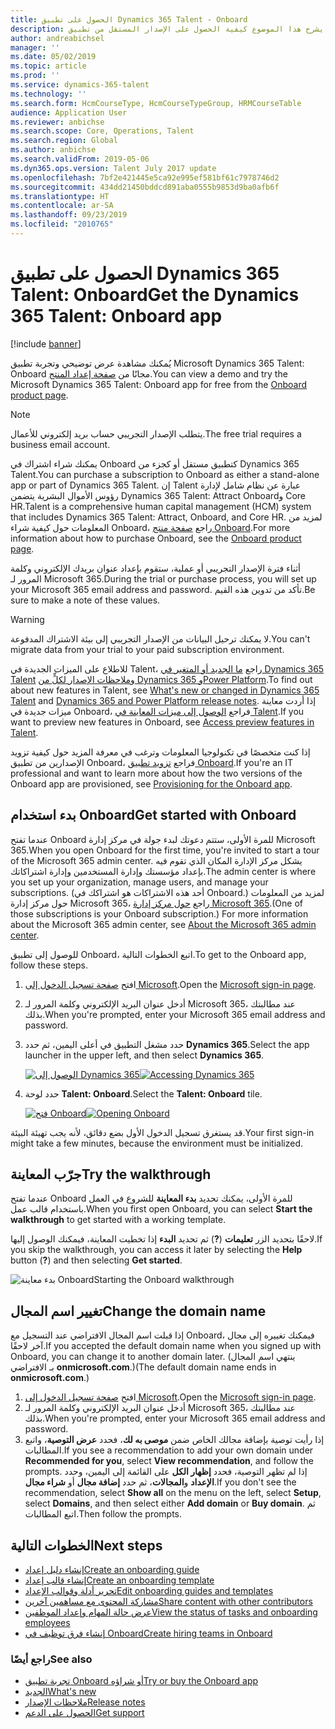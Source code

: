 ```yaml
---
title: الحصول على تطبيق Dynamics 365 Talent - Onboard
description: يشرح هذا الموضوع كيفية الحصول على الإصدار المستقل من تطبيق Microsoft Dynamics 365 Talent - Onboard أو الإصدار الذي يتضمن المكون الإضافي "التوظيف الشامل".
author: andreabichsel
manager: ''
ms.date: 05/02/2019
ms.topic: article
ms.prod: ''
ms.service: dynamics-365-talent
ms.technology: ''
ms.search.form: HcmCourseType, HcmCourseTypeGroup, HRMCourseTable
audience: Application User
ms.reviewer: anbichse
ms.search.scope: Core, Operations, Talent
ms.search.region: Global
ms.author: anbichse
ms.search.validFrom: 2019-05-06
ms.dyn365.ops.version: Talent July 2017 update
ms.openlocfilehash: 7bf2e421445e5ca92e995ef581bf61c7978746d2
ms.sourcegitcommit: 434dd21450bddcd891aba0555b9853d9ba0afb6f
ms.translationtype: HT
ms.contentlocale: ar-SA
ms.lasthandoff: 09/23/2019
ms.locfileid: "2010765"
---
```

# <a name="get-the-dynamics-365-talent-onboard-app"></a><span data-ttu-id="423c2-103">الحصول على تطبيق Dynamics 365 Talent: Onboard</span><span class="sxs-lookup"><span data-stu-id="423c2-103">Get the Dynamics 365 Talent: Onboard app</span></span>

[!include [banner](includes/banner.md)]

<span data-ttu-id="423c2-104">يُمكنك مشاهدة عرض توضيحي وتجربة تطبيق Microsoft Dynamics 365 Talent: Onboard مجانًا من [صفحة إعداد المنتج](https://dynamics.microsoft.com/talent/onboard/).</span><span class="sxs-lookup"><span data-stu-id="423c2-104">You can view a demo and try the Microsoft Dynamics 365 Talent: Onboard app for free from the [Onboard product page](https://dynamics.microsoft.com/talent/onboard/).</span></span>

> [!NOTE]
> <span data-ttu-id="423c2-105">يتطلب الإصدار التجريبي حساب بريد إلكتروني للأعمال.</span><span class="sxs-lookup"><span data-stu-id="423c2-105">The free trial requires a business email account.</span></span>

<span data-ttu-id="423c2-106">يمكنك شراء اشتراك في Onboard كتطبيق مستقل أو كجزء من Dynamics 365 Talent.</span><span class="sxs-lookup"><span data-stu-id="423c2-106">You can purchase a subscription to Onboard as either a stand-alone app or part of Dynamics 365 Talent.</span></span> <span data-ttu-id="423c2-107">إن Talent عبارة عن نظام شامل لإدارة رؤوس الأموال البشرية يتضمن Dynamics 365 Talent: Attract Onboardو Core HR.</span><span class="sxs-lookup"><span data-stu-id="423c2-107">Talent is a comprehensive human capital management (HCM) system that includes Dynamics 365 Talent: Attract, Onboard, and Core HR.</span></span> <span data-ttu-id="423c2-108">لمزيد من المعلومات حول كيفية شراء Onboard، راجع [صفحة منتج Onboard](https://dynamics.microsoft.com/talent/onboard/).</span><span class="sxs-lookup"><span data-stu-id="423c2-108">For more information about how to purchase Onboard, see the [Onboard product page](https://dynamics.microsoft.com/talent/onboard/).</span></span>

<span data-ttu-id="423c2-109">أثناء فترة الإصدار التجريبي أو عملية، ستقوم بإعداد عنوان بريدك الإلكتروني وكلمة المرور لـ Microsoft 365.</span><span class="sxs-lookup"><span data-stu-id="423c2-109">During the trial or purchase process, you will set up your Microsoft 365 email address and password.</span></span> <span data-ttu-id="423c2-110">تأكد من تدوين هذه القيم.</span><span class="sxs-lookup"><span data-stu-id="423c2-110">Be sure to make a note of these values.</span></span>

> [!WARNING]
> <span data-ttu-id="423c2-111">لا يمكنك ترحيل البيانات من الإصدار التجريبي إلى بيئة الاشتراك المدفوعة.</span><span class="sxs-lookup"><span data-stu-id="423c2-111">You can't migrate data from your trial to your paid subscription environment.</span></span> <!--Reviewers: please verify.-->

<span data-ttu-id="423c2-112">للاطلاع على الميزات الجديدة في Talent، راجع [ما الجديد أو المتغير‬ في Dynamics 365 Talent](./whats-new.md) و[ملاحظات الإصدار لكلٍّ من Dynamics 365 وPower Platform](https://docs.microsoft.com/business-applications-release-notes/index).</span><span class="sxs-lookup"><span data-stu-id="423c2-112">To find out about new features in Talent, see [What's new or changed in Dynamics 365 Talent](./whats-new.md) and [Dynamics 365 and Power Platform release notes](https://docs.microsoft.com/business-applications-release-notes/index).</span></span> <span data-ttu-id="423c2-113">إذا أردت معاينة ميزات جديدة في Onboard، فراجع [الوصول إلى ميزات المعاينة في Talent](./access-preview-feature.md).</span><span class="sxs-lookup"><span data-stu-id="423c2-113">If you want to preview new features in Onboard, see [Access preview features in Talent](./access-preview-feature.md).</span></span>

<span data-ttu-id="423c2-114">إذا كنت متخصصًا في تكنولوجيا المعلومات وترغب في معرفة المزيد حول كيفية تزويد الإصدارين من تطبيق Onboard، فراجع [تزويد تطبيق Onboard](./modular-app-tech-faq.md).</span><span class="sxs-lookup"><span data-stu-id="423c2-114">If you're an IT professional and want to learn more about how the two versions of the Onboard app are provisioned, see [Provisioning for the Onboard app](./modular-app-tech-faq.md).</span></span>

## <a name="get-started-with-onboard"></a><span data-ttu-id="423c2-115">بدء استخدام Onboard</span><span class="sxs-lookup"><span data-stu-id="423c2-115">Get started with Onboard</span></span>

<span data-ttu-id="423c2-116">عندما تفتح Onboard للمرة الأولى، ستتم دعوتك لبدء جولة في مركز إدارة Microsoft 365.</span><span class="sxs-lookup"><span data-stu-id="423c2-116">When you open Onboard for the first time, you're invited to start a tour of the Microsoft 365 admin center.</span></span> <span data-ttu-id="423c2-117">يشكل مركز الإدارة المكان الذي تقوم فيه بإعداد مؤسستك وإدارة المستخدمين وإدارة اشتراكاتك.</span><span class="sxs-lookup"><span data-stu-id="423c2-117">The admin center is where you set up your organization, manage users, and manage your subscriptions.</span></span> <span data-ttu-id="423c2-118">(أحد هذه الاشتراكات هو اشتراكك في Onboard.) لمزيد من المعلومات حول مركز إدارة Microsoft 365، راجع [حول مركز إدارة Microsoft 365](https://docs.microsoft.com/office365/admin/admin-overview/about-the-admin-center?view=o365-worldwide).</span><span class="sxs-lookup"><span data-stu-id="423c2-118">(One of those subscriptions is your Onboard subscription.) For more information about the Microsoft 365 admin center, see [About the Microsoft 365 admin center](https://docs.microsoft.com/office365/admin/admin-overview/about-the-admin-center?view=o365-worldwide).</span></span>

<span data-ttu-id="423c2-119">للوصول إلى تطبيق Onboard، اتبع الخطوات التالية.</span><span class="sxs-lookup"><span data-stu-id="423c2-119">To get to the Onboard app, follow these steps.</span></span>

1. <span data-ttu-id="423c2-120">افتح [صفحة تسجيل الدخول إلى Microsoft](https://portal.office.com/).</span><span class="sxs-lookup"><span data-stu-id="423c2-120">Open the [Microsoft sign-in page](https://portal.office.com/).</span></span>
2. <span data-ttu-id="423c2-121">أدخل عنوان البريد الإلكتروني وكلمة المرور لـ Microsoft 365، عند مطالبتك بذلك.</span><span class="sxs-lookup"><span data-stu-id="423c2-121">When you're prompted, enter your Microsoft 365 email address and password.</span></span>
3. <span data-ttu-id="423c2-122">حدد مشغل التطبيق في أعلى اليمين، ثم حدد **Dynamics 365**.</span><span class="sxs-lookup"><span data-stu-id="423c2-122">Select the app launcher in the upper left, and then select **Dynamics 365**.</span></span>

    <span data-ttu-id="423c2-123">[![الوصول إلى Dynamics 365](./media/onboard-start-dynamics365.png)](./media/onboard-start-dynamics365.png)</span><span class="sxs-lookup"><span data-stu-id="423c2-123">[![Accessing Dynamics 365](./media/onboard-start-dynamics365.png)](./media/onboard-start-dynamics365.png)</span></span>

4. <span data-ttu-id="423c2-124">حدد لوحة **Talent: Onboard**.</span><span class="sxs-lookup"><span data-stu-id="423c2-124">Select the **Talent: Onboard** tile.</span></span>

    <span data-ttu-id="423c2-125">[![فتح Onboard](./media/onboard-start-onboard.png)](./media/onboard-start-onboard.png)</span><span class="sxs-lookup"><span data-stu-id="423c2-125">[![Opening Onboard](./media/onboard-start-onboard.png)](./media/onboard-start-onboard.png)</span></span>

<span data-ttu-id="423c2-126">قد يستغرق تسجيل الدخول الأول بضع دقائق، لأنه يجب تهيئة البيئة.</span><span class="sxs-lookup"><span data-stu-id="423c2-126">Your first sign-in might take a few minutes, because the environment must be initialized.</span></span>

## <a name="try-the-walkthrough"></a><span data-ttu-id="423c2-127">جرّب المعاينة</span><span class="sxs-lookup"><span data-stu-id="423c2-127">Try the walkthrough</span></span>

<span data-ttu-id="423c2-128">عندما تفتح Onboard للمرة الأولى، يمكنك تحديد **بدء المعاينة** للشروع في العمل باستخدام قالب عمل.</span><span class="sxs-lookup"><span data-stu-id="423c2-128">When you first open Onboard, you can select **Start the walkthrough** to get started with a working template.</span></span>

<span data-ttu-id="423c2-129">إذا تخطيت المعاينة، فيمكنك الوصول إليها‏‎ لاحقًا بتحديد الزر **تعليمات** (**?**) ثم تحديد **البدء**.</span><span class="sxs-lookup"><span data-stu-id="423c2-129">If you skip the walkthrough, you can access it later by selecting the **Help** button (**?**) and then selecting **Get started**.</span></span>

![[<span data-ttu-id="423c2-130">بدء معاينة Onboard</span><span class="sxs-lookup"><span data-stu-id="423c2-130">Starting the Onboard walkthrough</span></span>](./media/onboard-start-walkthrough.png)](./media/onboard-start-walkthrough.png)

## <a name="change-the-domain-name"></a><span data-ttu-id="423c2-131">تغيير اسم المجال</span><span class="sxs-lookup"><span data-stu-id="423c2-131">Change the domain name</span></span>

<span data-ttu-id="423c2-132">إذا قبلت اسم المجال الافتراضي عند التسجيل مع Onboard، فيمكنك تغييره إلى مجال آخر لاحقًا.</span><span class="sxs-lookup"><span data-stu-id="423c2-132">If you accepted the default domain name when you signed up with Onboard, you can change it to another domain later.</span></span> <span data-ttu-id="423c2-133">(ينتهي اسم المجال الافتراضي‏‎ بـ **onmicrosoft.com**.)</span><span class="sxs-lookup"><span data-stu-id="423c2-133">(The default domain name ends in **onmicrosoft.com**.)</span></span>

1. <span data-ttu-id="423c2-134">افتح [صفحة تسجيل الدخول إلى Microsoft](https://portal.office.com/).</span><span class="sxs-lookup"><span data-stu-id="423c2-134">Open the [Microsoft sign-in page](https://portal.office.com/).</span></span>
2. <span data-ttu-id="423c2-135">أدخل عنوان البريد الإلكتروني وكلمة المرور لـ Microsoft 365، عند مطالبتك بذلك.</span><span class="sxs-lookup"><span data-stu-id="423c2-135">When you're prompted, enter your Microsoft 365 email address and password.</span></span>
3. <span data-ttu-id="423c2-136">إذا رأيت توصية بإضافة مجالك الخاص ضمن **موصى به لك**، فحدد **عرض التوصية**، واتبع المطالبات.</span><span class="sxs-lookup"><span data-stu-id="423c2-136">If you see a recommendation to add your own domain under **Recommended for you**, select **View recommendation**, and follow the prompts.</span></span> <span data-ttu-id="423c2-137">إذا لم تظهر التوصية، فحدد **إظهار الكل** على القائمة إلى اليمين، وحدد **الإعداد** و**المجالات**، ثم حدد **إضافة مجال** أو **شراء مجال‏‎**.</span><span class="sxs-lookup"><span data-stu-id="423c2-137">If you don't see the recommendation, select **Show all** on the menu on the left, select **Setup**, select **Domains**, and then select either **Add domain** or **Buy domain**.</span></span> <span data-ttu-id="423c2-138">ثم اتبع المطالبات.</span><span class="sxs-lookup"><span data-stu-id="423c2-138">Then follow the prompts.</span></span>

## <a name="next-steps"></a><span data-ttu-id="423c2-139">الخطوات التالية</span><span class="sxs-lookup"><span data-stu-id="423c2-139">Next steps</span></span>

- [<span data-ttu-id="423c2-140">إنشاء دليل إعداد</span><span class="sxs-lookup"><span data-stu-id="423c2-140">Create an onboarding guide</span></span>](./onboard-create-guide.md)
- [<span data-ttu-id="423c2-141">إنشاء قالب إعداد</span><span class="sxs-lookup"><span data-stu-id="423c2-141">Create an onboarding template</span></span>](./onboard-create-template.md)
- [<span data-ttu-id="423c2-142">تحرير أدلة وقوالب الإعداد</span><span class="sxs-lookup"><span data-stu-id="423c2-142">Edit onboarding guides and templates</span></span>](./onboard-edit-guides-templates.md)
- [<span data-ttu-id="423c2-143">مشاركة المحتوى مع مساهمين آخرين</span><span class="sxs-lookup"><span data-stu-id="423c2-143">Share content with other contributors</span></span>](./onboard-share-template.md)
- [<span data-ttu-id="423c2-144">عرض حالة المهام وإعداد الموظفين</span><span class="sxs-lookup"><span data-stu-id="423c2-144">View the status of tasks and onboarding employees</span></span>](./onboard-view-status.md)
- [<span data-ttu-id="423c2-145">إنشاء فرق توظيف في Onboard‎</span><span class="sxs-lookup"><span data-stu-id="423c2-145">Create hiring teams in Onboard</span></span>](./onboard-create-team.md)

### <a name="see-also"></a><span data-ttu-id="423c2-146">راجع أيضًا</span><span class="sxs-lookup"><span data-stu-id="423c2-146">See also</span></span>

- [<span data-ttu-id="423c2-147">تجربة تطبيق Onboard أو شراؤه</span><span class="sxs-lookup"><span data-stu-id="423c2-147">Try or buy the Onboard app</span></span>](https://dynamics.microsoft.com/talent/onboard/)
- [<span data-ttu-id="423c2-148">الجديد</span><span class="sxs-lookup"><span data-stu-id="423c2-148">What's new</span></span>](./whats-new.md)
- [<span data-ttu-id="423c2-149">ملاحظات الإصدار</span><span class="sxs-lookup"><span data-stu-id="423c2-149">Release notes</span></span>](https://docs.microsoft.com/business-applications-release-notes/index)
- [<span data-ttu-id="423c2-150">الحصول على الدعم</span><span class="sxs-lookup"><span data-stu-id="423c2-150">Get support</span></span>](./talent-support.md)
